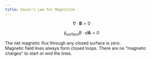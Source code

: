 ```yaml
---
title: Gauss's Law for Magnitism
---
```


$$
\nabla\cdot \mathbf{B}=0
$$

$$
\displaystyle\oint_{\text{surface}}B\cdot d\mathbf{A}=0
$$

The net magnetic flux through any closed surface is zero.  
Magnetic field lines always form closed loops. There are no “magnetic charges” to start or end the lines.